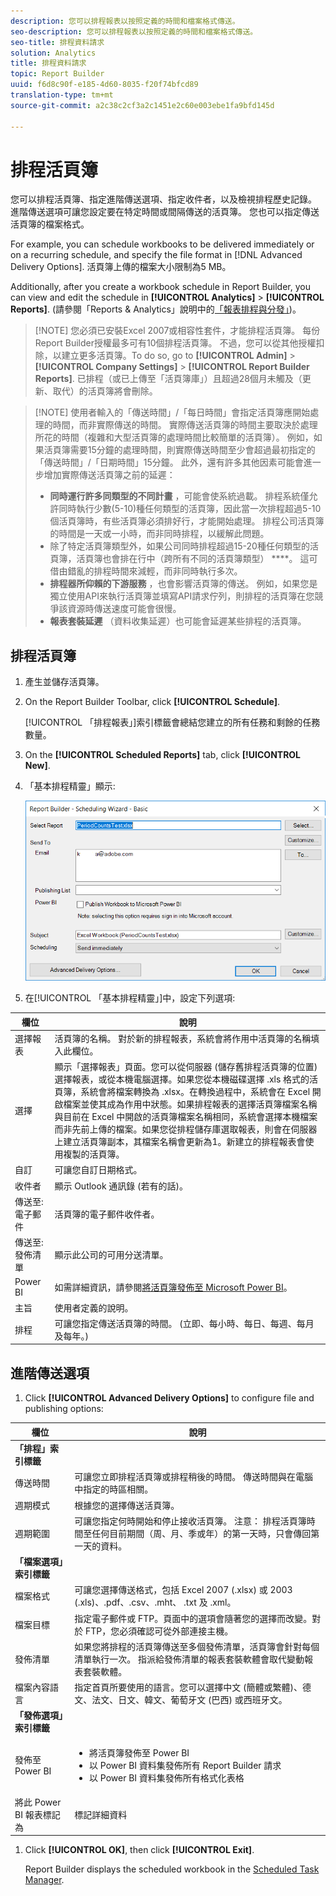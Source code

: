```yaml
---
description: 您可以排程報表以按照定義的時間和檔案格式傳送。
seo-description: 您可以排程報表以按照定義的時間和檔案格式傳送。
seo-title: 排程資料請求
solution: Analytics
title: 排程資料請求
topic: Report Builder
uuid: f6d8c90f-e185-4d60-8035-f20f74bfcd89
translation-type: tm+mt
source-git-commit: a2c38c2cf3a2c1451e2c60e003ebe1fa9bfd145d

---
```



# 排程活頁簿

您可以排程活頁簿、指定進階傳送選項、指定收件者，以及檢視排程歷史記錄。 進階傳送選項可讓您設定要在特定時間或間隔傳送的活頁簿。 您也可以指定傳送活頁簿的檔案格式。

For example, you can schedule workbooks to be delivered immediately or on a recurring schedule, and specify the file format in [!DNL Advanced Delivery Options]. 活頁簿上傳的檔案大小限制為5 MB。

Additionally, after you create a workbook schedule in Report Builder, you can view and edit the schedule in **[!UICONTROL Analytics]** &gt; **[!UICONTROL Reports]**. (請參閱「Reports &amp; Analytics」說明中的[「報表排程與分發」](/help/analyze/reports-analytics/scheduling.md))。

> [!NOTE] 您必須已安裝Excel 2007或相容性套件，才能排程活頁簿。 每份Report Builder授權最多可有10個排程活頁簿。 不過，您可以從其他授權扣除，以建立更多活頁簿。To do so, go to **[!UICONTROL Admin]** &gt; **[!UICONTROL Company Settings]** &gt; **[!UICONTROL Report Builder Reports]**. 已排程（或已上傳至「活頁簿庫」）且超過28個月未觸及（更新、取代）的活頁簿將會刪除。

> [!NOTE] 使用者輸入的「傳送時間」/「每日時間」會指定活頁簿應開始處理的時間，而非實際傳送的時間。 實際傳送活頁簿的時間主要取決於處理所花的時間（複雜和大型活頁簿的處理時間比較簡單的活頁簿）。 例如，如果活頁簿需要15分鐘的處理時間，則實際傳送時間至少會超過最初指定的「傳送時間」/「日期時間」15分鐘。
>此外，還有許多其他因素可能會進一步增加實際傳送活頁簿之前的延遲：
>
> * **同時運行許多同類型的不同計畫** ，可能會使系統過載。 排程系統僅允許同時執行少數(5-10)種任何類型的活頁簿，因此當一次排程超過5-10個活頁簿時，有些活頁簿必須排好行，才能開始處理。 排程公司活頁簿的時間是一天或一小時，而非同時排程，以緩解此問題。
> * 除了特定活頁簿類型外，如果公司同時排程超過15-20種任何類型的活頁簿，活頁簿也會排在行中（跨所有不同的活頁簿類型） ****。 這可借由錯亂的排程時間來減輕，而非同時執行多次。
> * **排程器所仰賴的下游服務** ，也會影響活頁簿的傳送。 例如，如果您是獨立使用API來執行活頁簿並填寫API請求佇列，則排程的活頁簿在您競爭該資源時傳送速度可能會很慢。
> * **報表套裝延遲** （資料收集延遲）也可能會延遲某些排程的活頁簿。


## 排程活頁簿

1. 產生並儲存活頁簿。
1. On the Report Builder Toolbar, click **[!UICONTROL Schedule]**.

   [!UICONTROL 「排程報表」]索引標籤會總結您建立的所有任務和剩餘的任務數量。
1. On the **[!UICONTROL Scheduled Reports]** tab, click **[!UICONTROL New]**.
1. 「基本排程精靈」顯示: 

   ![](assets/simple-schedule-wizard.png)

1. 在[!UICONTROL 「基本排程精靈」]中，設定下列選項:

| 欄位 | 說明 |
|--- |--- |
| 選擇報表 | 活頁簿的名稱。 對於新的排程報表，系統會將作用中活頁簿的名稱填入此欄位。 |
| 選擇 | 顯示「選擇報表」頁面。您可以從伺服器 (儲存舊排程活頁簿的位置) 選擇報表，或從本機電腦選擇。如果您從本機磁碟選擇 .xls 格式的活頁簿，系統會將檔案轉換為 .xlsx。在轉換過程中，系統會在 Excel 開啟檔案並使其成為作用中狀態。如果排程報表的選擇活頁簿檔案名稱與目前在 Excel 中開啟的活頁簿檔案名稱相同，系統會選擇本機檔案而非先前上傳的檔案。如果您從排程儲存庫選取報表，則會在伺服器上建立活頁簿副本，其檔案名稱會更新為1。新建立的排程報表會使用複製的活頁簿。 |
| 自訂 | 可讓您自訂日期格式。 |
| 收件者 | 顯示 Outlook 通訊錄 (若有的話)。 |
| 傳送至: 電子郵件 | 活頁簿的電子郵件收件者。 |
| 傳送至: 發佈清單 | 顯示此公司的可用分送清單。 |
| Power BI | 如需詳細資訊，請參閱[將活頁簿發佈至 Microsoft Power BI](/help/analyze/report-builder/c-publish-power-bi/integration-power-bi.md)。 |
| 主旨 | 使用者定義的說明。 |
| 排程 | 可讓您指定傳送活頁簿的時間。 (立即、每小時、每日、每週、每月及每年。) |

## 進階傳送選項

1. Click **[!UICONTROL Advanced Delivery Options]** to configure file and publishing options:

| 欄位 | 說明 |
|--- |--- |
| **「排程」索引標籤** |  |
| 傳送時間 | 可讓您立即排程活頁簿或排程稍後的時間。 傳送時間與在電腦中指定的時區相關。 |
| 週期模式 | 根據您的選擇傳送活頁簿。 |
| 週期範圍 | 可讓您指定何時開始和停止接收活頁簿。   注意： 排程活頁簿時間至任何目前期間（周、月、季或年）的第一天時，只會傳回第一天的資料。 |
| **「檔案選項」索引標籤** |  |
| 檔案格式 | 可讓您選擇傳送格式，包括 Excel 2007 (.xlsx) 或 2003 (.xls)、.pdf、.csv、.mht、 .txt 及 .xml。 |
| 檔案目標 | 指定電子郵件或 FTP。頁面中的選項會隨著您的選擇而改變。對於 FTP，您必須確認可從外部連接主機。 |
| 發佈清單 | 如果您將排程的活頁簿傳送至多個發佈清單，活頁簿會針對每個清單執行一次。 指派給發佈清單的報表套裝軟體會取代變動報表套裝軟體。 |
| 檔案內容語言 | 指定首頁所要使用的語言。您可以選擇中文 (簡體或繁體)、德文、法文、日文、韓文、葡萄牙文 (巴西) 或西班牙文。 |
| **「發佈選項」索引標籤** |  |
| 發佈至 Power BI | <ul><li>將活頁簿發佈至 Power BI</li><li>以 Power BI 資料集發佈所有 Report Builder 請求</li><li>以 Power BI 資料集發佈所有格式化表格</li></ul> |
| 將此 Power BI 報表標記為 | 標記詳細資料 |

1. Click **[!UICONTROL OK]**, then click **[!UICONTROL Exit]**.

   Report Builder displays the scheduled workbook in the [Scheduled Task Manager](../../analyze/report-builder/r-arb-scheduled-reports.md#section_69306B8D833F4DF7BBFA53753B0E6C31).

